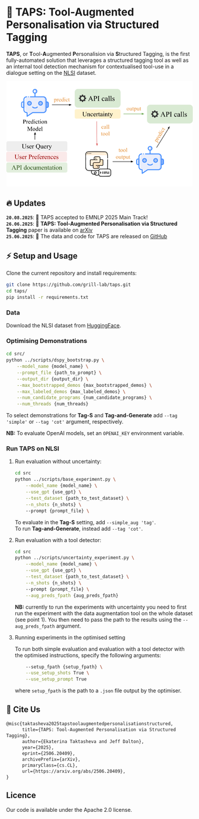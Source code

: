 # :wrench: TAPS: Tool-Augmented Personalisation via Structured Tagging


**TAPS**, or **T**ool-**A**ugmented **P**ersonalision via **S**tructured Tagging, is the first fully-automated solution that leverages a structured tagging tool as well as an internal tool detection mechanism for contextualised tool-use in a dialogue setting on the [NLSI](https://aclanthology.org/2024.findings-naacl.255.pdf) dataset.

![img](./img/tips_pipeline.png)

## :fire: Updates
**`20.08.2025`**: :tada: TAPS accepted to EMNLP 2025 Main Track! \
**`26.06.2025`**: :closed_book: **TAPS: Tool-Augmented Personalisation via Structured Tagging** paper is available on [arXiv](https://arxiv.org/abs/2506.20409) \
**`25.06.2025`**: :space_invader: The data and code for TAPS are released on [GitHub](https://github.com/grill-lab/taps/)

## :zap: Setup and Usage

Clone the current repository and install requirements:

```bash
git clone https://github.com/grill-lab/taps.git
cd taps/
pip install -r requirements.txt
```


### Data
Download the NLSI dataset from [HuggingFace](https://huggingface.co/datasets/nikitam/nlsi).

### Optimising Demonstrations

```bash
cd src/
python ../scripts/dspy_bootstrap.py \
    --model_name {model_name} \
    --prompt_file {path_to_prompt} \
    --output_dir {output_dir} \
    --max_bootstrapped_demos {max_bootstrapped_demos} \
    --max_labeled_demos {max_labeled_demos} \
    --num_candidate_programs {num_candidate_programs} \
    --num_threads {num_threads} 
```

To select demonstrations for **Tag-S** and **Tag-and-Generate** add  `--tag 'simple'` or `--tag 'cot'` argument, respectively.

**NB:** To evaluate OpenAI models, set an `OPENAI_KEY` environment variable.

### Run TAPS on NLSI

1. Run evaluation without uncertainty: 
    ```bash
    cd src
    python ../scripts/base_experiment.py \
        --model_name {model_name} \
        --use_gpt {use_gpt} \
        --test_dataset {path_to_test_dataset} \
        --n_shots {n_shots} \ 
        --prompt {prompt_file} \
    ```

    To evaluate in the **Tag-S** setting, add `--simple_aug 'tag'`. \
    To run  **Tag-and-Generate**, instead add `--tag 'cot'`.


2. Run evaluation with a tool detector:
    ```bash
    cd src
    python ../scripts/uncertainty_experiment.py \
        --model_name {model_name} \
        --use_gpt {use_gpt} \
        --test_dataset {path_to_test_dataset} \
        --n_shots {n_shots} \ 
        --prompt {prompt_file} \
        --aug_preds_fpath {aug_preds_fpath} 
    ```

    **NB:** currently to run the experiments with uncertainty you need to first run the experiment with the data augmentation tool on the whole dataset (see point 1). You then need to pass the path to the results using the `--aug_preds_fpath` argument.

3. Running experiments in the optimised setting

    To run both simple evaluation and evaluation with a tool detector with the optimised instructions, specify the following arguments:

    ```bash
        --setup_fpath {setup_fpath} \
        --use_setup_shots True \
        --use_setup_prompt True
    ```

    where `setup_fpath` is the path to a `.json` file output by the optimiser.

## :link: Cite Us

```
@misc{taktasheva2025tapstoolaugmentedpersonalisationstructured,
      title={TAPS: Tool-Augmented Personalisation via Structured Tagging}, 
      author={Ekaterina Taktasheva and Jeff Dalton},
      year={2025},
      eprint={2506.20409},
      archivePrefix={arXiv},
      primaryClass={cs.CL},
      url={https://arxiv.org/abs/2506.20409}, 
}
```

## Licence
Our code is available under the Apache 2.0 license.
